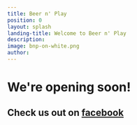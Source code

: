 ```yaml
---
title: Beer n' Play
position: 0
layout: splash
landing-title: Welcome to Beer n' Play
description:
image: bnp-on-white.png
author:
---
```


# We're opening soon!

## Check us out on [facebook](https://www.facebook.com/beernplay/)
